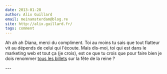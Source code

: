 ```yaml
---
date: 2013-01-28
author: Alix Guillard
email: meinamsterdam@blog.re
site: http://alix.guillard.fr/
tags: comment
---
```


<p>Ah ah ah Diana, merci du compliment. Toi au moins tu sais que tout flatteur vit au dépends de celui qui l'écoute. Mais dis-moi, toi qui est dans le marketing web et tout ça (je crois), est ce que tu crois que pour faire bien je dois renommer <a href="/?q=Koninginnedag" title="La fête de la reine">tous les billets</a> sur la fête de la reine ?</p>
---
